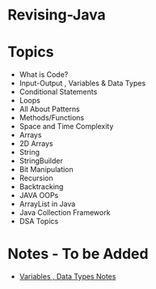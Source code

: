 # Revising-Java

# Topics

- What is Code?
- Input-Output , Variables & Data Types
- Conditional Statements
- Loops
- All About Patterns
- Methods/Functions
- Space and Time Complexity
- Arrays
- 2D Arrays
- String
- StringBuilder
- Bit Manipulation
- Recursion
- Backtracking
- JAVA OOPs
- ArrayList in Java
- Java Collection Framework
- DSA Topics

# Notes - To be Added

- [Variables , Data Types Notes](https://docs.google.com/document/d/1upllrlSyv1pe86hBbNPUFT1nrmWsr6QPM4joL6Br1gU/edit)
